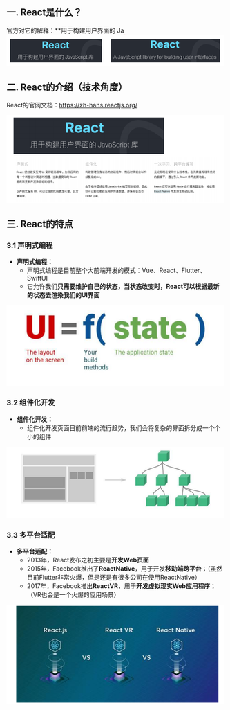 ## 一. **React是什么？**

官方对它的解释：**用于构建用户界面的 Ja ![](../imgs/react/%E8%AE%A4%E8%AF%86react.png)

## 二. **React的介绍（技术角度）**

React的官网文档：https://zh-hans.reactjs.org/

![](../imgs/react/react%E4%BB%8B%E7%BB%8D.png)

## 三. **React的特点**

### 3.1 **声明式编程**

- **声明式编程：**
  -  声明式编程是目前整个大前端开发的模式：Vue、React、Flutter、SwiftUI
  - 它允许我们**只需要维护自己的状态，当状态改变时，React可以根据最新的状态去渲染我们的UI界面**

![](../imgs/react/react%E7%89%B9%E7%82%B9-%E5%A3%B0%E6%98%8E%E5%BC%8F%E7%BC%96%E7%A8%8B.png)

### 3.2 **组件化开发**

- **组件化开发：**
  - 组件化开发页面目前前端的流行趋势，我们会将复杂的界面拆分成一个个小的组件

![](../imgs/react/react%E7%89%B9%E7%82%B9-%E7%BB%84%E4%BB%B6%E5%8C%96%E5%BC%80%E5%8F%91png.png)



### 3.3 **多平台适配**

- **多平台适配：**
  - 2013年，React发布之初主要是**开发Web页面**
  - 2015年，Facebook推出了**ReactNative**，用于开发**移动端跨平台**；（虽然目前Flutter非常火爆，但是还是有很多公司在使用ReactNative）
  - 2017年，Facebook推出**ReactVR**，用于**开发虚拟现实Web应用程序**；（VR也会是一个火爆的应用场景）

![](../imgs/react/react%E7%89%B9%E7%82%B9-%E5%A4%9A%E5%B9%B3%E5%8F%B0%E9%80%82%E9%85%8D.png)
